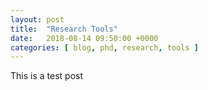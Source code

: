 ```yaml
---
layout: post
title:  "Research Tools"
date:   2018-08-14 09:50:00 +0000
categories: [ blog, phd, research, tools ] 
---
```

This is a test post
